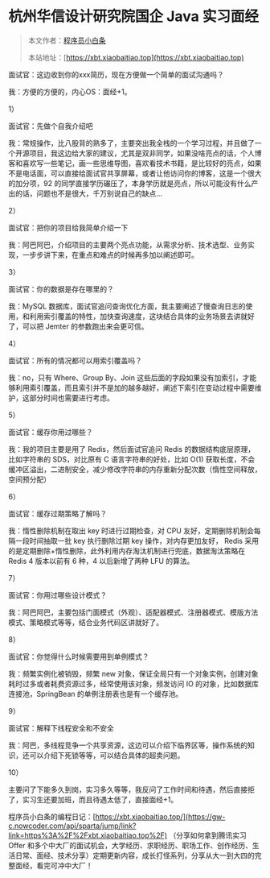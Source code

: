 # 杭州华信设计研究院国企 Java 实习面经

> 本文作者：[程序员小白条](https://github.com/luoye6)
>
> 本站地址：[https://xbt.xiaobaitiao.top](https://xbt.xiaobaitiao.top)

面试官：这边收到你的xxx简历，现在方便做一个简单的面试沟通吗？

我：方便的方便的，内心OS：面经+1。

1）

面试官：先做个自我介绍吧

我：常规操作，比八股背的熟多了，主要突出我全栈的一个学习过程，并且做了一个开源项目，我这边给大家的建议，尤其是双非同学，如果没啥亮点的话，个人博客和喜欢写一些笔记，画一些思维导图，喜欢看技术书籍，是比较好的亮点，如果不是电话面，可以直接给面试官共享屏幕，或者让他访问你的博客，这是一个很大的加分项，92 的同学直接学历碾压了，本身学历就是亮点，所以可能没有什么产出的话，问题也不是很大，千万别说自己的缺点...

2）

面试官：把你的项目给我简单介绍一下

我：阿巴阿巴，介绍项目的主要两个亮点功能，从需求分析、技术选型、业务实现，一步步讲下来，在重点和难点的时候再多加以阐述即可。

3）

面试官：你的数据是存在哪里的？

我：MySQL 数据库，面试官追问查询优化方面，我主要阐述了慢查询日志的使用，和利用索引覆盖的特性，加快查询速度，这块结合具体的业务场景去讲就好了，可以把 Jemter 的参数跑出来会更可信。

4）

面试官：所有的情况都可以用索引覆盖吗？

我：no，只有 Where、Group By、Join 这些后面的字段如果没有加索引，才能够利用索引覆盖，而且索引并不是加的越多越好，阐述下索引在变动过程中需要维护，这部分时间也需要进行考虑。

5）

面试官：缓存你用过哪些？

我：我的项目主要是用了 Redis，然后面试官追问 Redis 的数据结构底层原理，比如字符串的 SDS，对比原有 C 语言字符串的好处，比如 O(1) 获取长度，不会缓冲区溢出，二进制安全，减少修改字符串的内存重新分配次数（惰性空间释放，空间预分配）

6）

面试官：缓存过期策略了解吗？

我：惰性删除机制在取出 key 时进行过期检查，对 CPU 友好，定期删除机制会每隔一段时间抽取一批 key 执行删除过期 key 操作，对内存更加友好， Redis 采用的是定期删除+惰性删除，此外利用内存淘汰机制进行兜底，数据淘汰策略在 Redis 4 版本以前有 6 种，4 以后新增了两种 LFU 的算法。

7）

面试官：你用过哪些设计模式？

我：阿巴阿巴，主要包括门面模式（外观）、适配器模式、注册器模式、模版方法模式、策略模式等等，结合业务代码区讲就好了。

8）

面试官：你觉得什么时候需要用到单例模式？

我：频繁实例化被销毁，频繁 new 对象，保证全局只有一个对象实例，创建对象耗时过多或者耗费资源过多，经常使用该对象，频发访问 IO 的对象，比如数据库连接池，SpringBean 的单例注册表也是有一个缓存池。

9）

面试官：解释下线程安全和不安全

我：阿巴，多线程竞争一个共享资源，这边可以介绍下临界区等，操作系统的知识，还可以介绍下死锁等等，可以结合具体的超卖问题。

10）

主要问了下能多久到岗，实习多久等等，我反问了工作时间和待遇，然后直接拒了，实习生还要加班，而且待遇太低了，直接面经+1。



程序员小白条的编程日记：[https://xbt.xiaobaitiao.top/](https://gw-c.nowcoder.com/api/sparta/jump/link?link=https%3A%2F%2Fxbt.xiaobaitiao.top%2F) （分享如何拿到腾讯实习 Offer 和多个中大厂的面试机会，大学经历、求职经历、职场工作、创作经历、生活日常、面经、技术分享）定期更新内容，成长打怪系列，分享从大一到大四的完整面经，看完可冲中大厂！

